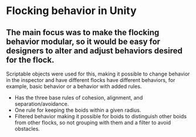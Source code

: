 # Flocking behavior in Unity

## The main focus was to make the flocking behavior modular, so it would be easy for designers to alter and adjust behaviors desired for the flock. 
Scriptable objects were used for this, making it possible to change behavior in the inspector and have different flocks have different behaviors, for example, 
basic behavior or a behavior with added rules. 

- Has the three base rules of cohesion, alignment, and separation/avoidance. 
- One rule for keeping the boids within a given radius. 
- Filtered behavior making it possible for boids to distinguish other boids from other flocks, so not grouping with them and a filter to avoid obstacles. 
